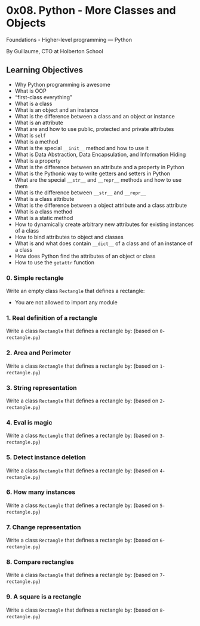 # 0x08. Python - More Classes and Objects
Foundations - Higher-level programming ― Python

By Guillaume, CTO at Holberton School
## Learning Objectives
-   Why Python programming is awesome
-   What is OOP
-   “first-class everything”
-   What is a class
-   What is an object and an instance
-   What is the difference between a class and an object or instance
-   What is an attribute
-   What are and how to use public, protected and private attributes
-   What is  `self`
-   What is a method
-   What is the special  `__init__`  method and how to use it
-   What is Data Abstraction, Data Encapsulation, and Information Hiding
-   What is a property
-   What is the difference between an attribute and a property in Python
-   What is the Pythonic way to write getters and setters in Python
-   What are the special  `__str__`  and  `__repr__`  methods and how to use them
-   What is the difference between  `__str__`  and  `__repr__`
-   What is a class attribute
-   What is the difference between a object attribute and a class attribute
-   What is a class method
-   What is a static method
-   How to dynamically create arbitrary new attributes for existing instances of a class
-   How to bind attributes to object and classes
-   What is and what does contain  `__dict__`  of a class and of an instance of a class
-   How does Python find the attributes of an object or class
-   How to use the  `getattr`  function
### 0. Simple rectangle
Write an empty class  `Rectangle`  that defines a rectangle:

-   You are not allowed to import any module

### 1. Real definition of a rectangle

Write a class `Rectangle` that defines a rectangle by: (based on `0-rectangle.py`)

### 2. Area and Perimeter
Write a class `Rectangle` that defines a rectangle by: (based on `1-rectangle.py`)

### 3. String representation
Write a class `Rectangle` that defines a rectangle by: (based on `2-rectangle.py`)

### 4. Eval is magic
Write a class `Rectangle` that defines a rectangle by: (based on `3-rectangle.py`)

### 5. Detect instance deletion
Write a class `Rectangle` that defines a rectangle by: (based on `4-rectangle.py`)

### 6. How many instances
Write a class `Rectangle` that defines a rectangle by: (based on `5-rectangle.py`)

### 7. Change representation
Write a class `Rectangle` that defines a rectangle by: (based on `6-rectangle.py`)

### 8. Compare rectangles
Write a class `Rectangle` that defines a rectangle by: (based on `7-rectangle.py`)

### 9. A square is a rectangle
Write a class `Rectangle` that defines a rectangle by: (based on `8-rectangle.py`)